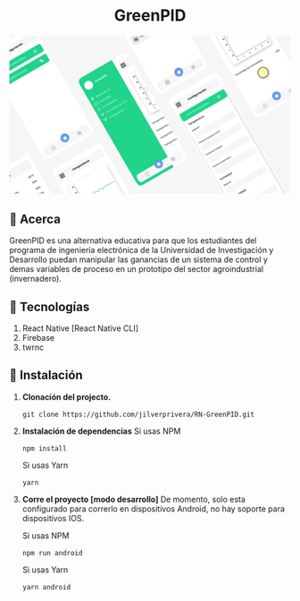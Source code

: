 <h1 align="center">
    GreenPID
</h1>

![demo](https://raw.githubusercontent.com/jilverprivera/RN-GreenPID/main/assets/images/demo.png)

## 🧾 Acerca

GreenPID es una alternativa educativa para que los estudiantes del programa de ingeniería electrónica de la Universidad de Investigación y Desarrollo puedan manipular las ganancias de un sistema de control y demas variables de proceso en un prototipo del sector agroindustrial (invernadero).

## 🔧 Tecnologías

1. React Native [React Native CLI]
2. Firebase
3. twrnc

## 👀 Instalación

1.  **Clonación del projecto.**

    ```
    git clone https://github.com/jilverprivera/RN-GreenPID.git

    ```

2.  **Instalación de dependencias**
    Si usas NPM

    ```
    npm install
    ```

    Si usas Yarn

    ```
    yarn
    ```

3.  **Corre el proyecto [modo desarrollo]**
    De momento, solo esta configurado para correrlo en dispositivos Android, no hay soporte para dispositivos IOS.

    Si usas NPM

    ```
    npm run android
    ```

    Si usas Yarn

    ```
    yarn android
    ```
